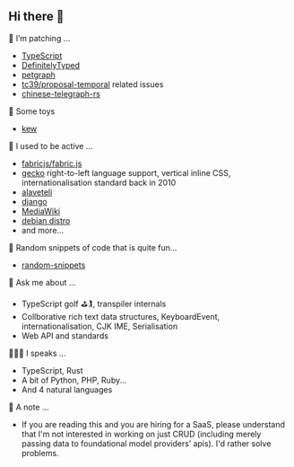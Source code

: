 ## Hi there 👋

🔭 I’m patching ...
- [TypeScript](https://github.com/microsoft/TypeScript)
- [DefinitelyTyped](https://github.com/DefinitelyTyped/DefinitelyTyped)
- [petgraph](https://github.com/petgraph/petgraph)
- [tc39/proposal-temporal](https://github.com/tc39/proposal-temporal) related issues
- [chinese-telegraph-rs](https://docs.rs/chinese-telegraph/0.2.2/chinese_telegraph/index.html)

🧸 Some toys
- [kew](https://github.com/milkcask/kew)

🌱 I used to be active ...
- [fabricjs/fabric.js](https://github.com/fabricjs/fabric.js)
- [gecko](https://github.com/mozilla/gecko-dev) right-to-left language support, vertical inline CSS, internationalisation standard back in 2010
- [alaveteli](https://github.com/mysociety/alaveteli)
- [django](https://github.com/django/django)
- [MediaWiki](https://www.mediawiki.org/wiki/MediaWiki)
- [debian distro](https://www.debian.org)
- and more...

🤔 Random snippets of code that is quite fun...
- [random-snippets](https://github.com/milkcask/random-snippets)

💬 Ask me about ...
- TypeScript golf ⛳️🏌, transpiler internals
- Collborative rich text data structures, KeyboardEvent, internationalisation, CJK IME, Serialisation
- Web API and standards

👩🏻‍💻 I speaks ...
- TypeScript, Rust
- A bit of Python, PHP, Ruby...
- And 4 natural languages

🧐 A note ...
- If you are reading this and you are hiring for a SaaS, please understand that I'm not interested in working on just CRUD (including merely passing data to foundational model providers’ apis). I'd rather solve problems.

<!--
**milkcask/milkcask** is a ✨ _special_ ✨ repository because its `README.md` (this file) appears on your GitHub profile.

Here are some ideas to get you started:

- 🔭 I’m currently working on ...
- 🌱 I’m currently learning ...
- 👯 I’m looking to collaborate on ...
- 🤔 I’m looking for help with ...
- 💬 Ask me about ...
- 📫 How to reach me: ...
- 😄 Pronouns: ...
- ⚡ Fun fact: ...
-->
